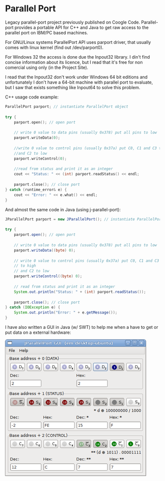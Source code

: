# Parallel Port
Legacy parallel-port project previously published on Coogle Code.
Parallel-port provides a portable API for C++ and Java to get raw access to the parallel port on IBM/PC based machines.

For GNU/Linux systems ParallelPort API uses parport driver, that usually comes with linux kernel (find out /dev/parport0).

For Windows 32 the access is done due the Inpout32 library. I din't find concise information about its licence, but I read that it's free for non comercial using only (in the Project Site).

I read that the Inpout32 don't work under Windows 64 bit editions and unfortunately I don't have a 64-bit machine with parallel port to evaluate, but I saw that exists something like Inpout64 to solve this problem.

C++ usage code example: 

```cpp 
ParallelPort parport; // instantiate ParallelPort object 

try { 
    parport.open(); // open port

    // write 0 value to data pins (usually 0x378) put all pins to low
    parport.writeData(0);

    //write 0 value to control pins (usually 0x37a) put C0, C1 and C3 to high
    //and C2 to low
    parport.writeControl(0);

    //read from status and print it as an integer
    cout << "Status: " << (int) parport.readStatus() << endl;

    parport.close(); // close port
} catch (runtime_error& e) { 
    cout << "Error: " << e.what() << endl; 
}
``` 

And almost the same code in Java (using j-parallel-port): 

```java
JParallelPort parport = new JParallelPort(); // instantiate ParallelPort object 

try { 
    parport.open(); // open port

    // write 0 value to data pins (usually 0x378) put all pins to low
    parport.writeData((byte) 0);

    // write 0 value to control pins (usually 0x37a) put C0, C1 and C3
    // to high
    // and C2 to low
    parport.writeControl((byte) 0);

    // read from status and print it as an integer
    System.out.println("Status: " + (int) parport.readStatus());

    parport.close(); // close port
} catch (IOException e) { 
    System.out.println("Error: " + e.getMessage()); 
} 
```

I have also written a GUI in Java (w/ SWT) to help me when a have to get or put data on a external hardware:

![JParallelPortGUI Screenshot](j-parallel-port-gui_screenshot.png)
